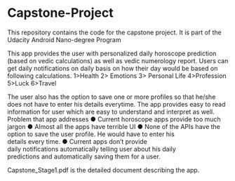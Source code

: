 # Capstone-Project
This repository contains the code for the capstone project. It is part of the Udacity Android Nano-degree Program

This app provides the user with personalized daily horoscope prediction (based on vedic calculations) as well as vedic numerology report. Users can get daily notifications on daily basis on how their day would be based on following calculations.
1>Health
2> Emotions
3> Personal Life
4>Profession
5>Luck
6>Travel

The user also has the option to save one or more profiles so that he/she does not have to enter
his details every­time. The app provides easy to read information for user which are easy to
understand and interpret as well.
Problem that app addresses
● Current horoscope apps provide too much jargon
● Almost all the apps have terrible UI
● None of the APIs have the option to save the user profile. He would have to enter his
details every time.
● Current apps don’t provide daily notifications automatically telling user about his daily
predictions and automatically saving them for a user.


Capstone_Stage1.pdf is the detailed document describing the app.
